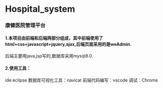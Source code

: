 # Hospital_system
### 康健医院管理平台
#### 1.本项目由前端和后端两部分组成，其中前端使用了html+css+javascript+jquery,ajax,后端页面采用的是weAdmin.
后端主要用java,jsp写的,数据库采用mysql8.0.

#### 2.使用工具：
ide:eclipse  数据库可视化工具：navicat    前端代码编写：vscode      调试：Chrome  


